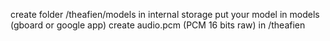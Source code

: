 create folder /theafien/models in internal storage
put your model in models (gboard or google app)
create audio.pcm (PCM 16 bits raw) in /theafien
